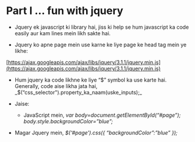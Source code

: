 # Part I … fun with jquery

- Jquery ek javascript ki library hai, jiss ki help se hum javascript ka code easily aur kam lines mein likh sakte hai.

- Jquery ko apne page mein use karne ke liye page ke head tag mein ye likhe:


[https://ajax.googleapis.com/ajax/libs/jquery/3.1.1/jquery.min.js](https://ajax.googleapis.com/ajax/libs/jquery/3.1.1/jquery.min.js)

- Hum jquery ka code likhne ke liye “$” symbol ka use karte hai. Generally, code aise likha jata hai,
	 _$(“css_selector").property_ka_naam(uske_inputs);_
- Jaise:
	- JavaScript mein,
	_var body=document.getElementById(“#page”);_
	_body.style.backgroundColor=”blue”;_

- Magar Jquery mein,
	_$(‘#page’).css({ “backgroundColor”:”blue” });_

